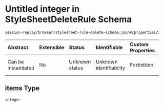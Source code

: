 # Untitled integer in StyleSheetDeleteRule Schema

```txt
session-replay/browser/stylesheet-rule-delete-schema.json#/properties/index/oneOf/1/items
```



| Abstract            | Extensible | Status         | Identifiable            | Custom Properties | Additional Properties | Access Restrictions | Defined In                                                                                                                      |
| :------------------ | :--------- | :------------- | :---------------------- | :---------------- | :-------------------- | :------------------ | :------------------------------------------------------------------------------------------------------------------------------ |
| Can be instantiated | No         | Unknown status | Unknown identifiability | Forbidden         | Allowed               | none                | [stylesheet-rule-delete-schema.json\*](../out/session-replay/browser/stylesheet-rule-delete-schema.json "open original schema") |

## items Type

`integer`

